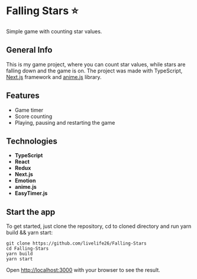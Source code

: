 # Falling Stars :star:

Simple game with counting star values.

## General Info

This is my game project, where you can count star values, while stars are falling down and the game is on. The project was made with TypeScript, [Next.js](https://nextjs.org/) framework and [anime.js](https://animejs.com/) library.

## Features

- Game timer
- Score counting
- Playing, pausing and restarting the game

## Technologies

- **TypeScript**
- **React**
- **Redux**
- **Next.js**
- **Emotion**
- **anime.js**
- **EasyTimer.js**

## Start the app

To get started, just clone the repository, cd to cloned directory and run yarn build && yarn start:

```
git clone https://github.com/livelife26/Falling-Stars
cd Falling-Stars
yarn build
yarn start
```

Open [http://localhost:3000](http://localhost:3000) with your browser to see the result.
